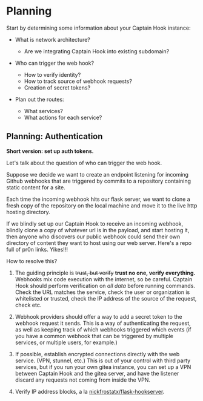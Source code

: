 # Planning

Start by determining some information about your 
Captain Hook instance:

* What is network architecture? 
    * Are we integrating Captain Hook into existing subdomain?

* Who can trigger the web hook?
    * How to verify identity?
    * How to track source of webhook requests?
    * Creation of secret tokens?

* Plan out the routes:
    * What services?
    * What actions for each service?


## Planning: Authentication

**Short version: set up auth tokens.**

Let's talk about the question of who can trigger the web hook.

Suppose we decide we want to create an endpoint
listening for incoming Github webhooks 
that are triggered by commits to a repository
containing static content for a site.

Each time the incoming webhook hits our flask server,
we want to clone a fresh copy of the repository on
the local machine and move it to the live http 
hosting directory.

If we blindly set up our Captain Hook to receive an 
incoming webhook, blindly clone a copy of whatever url
is in the payload, and start hosting it, then anyone
who discovers our public webhook could send their own
directory of content they want to host using our web
server. Here's a repo full of pr0n links. Yikes!!!

How to resolve this?

1. The guiding principle is 
    <s>trust, but verify</s> **trust no one, verify everything.**
    Webhooks mix code execution with the internet,
    so be careful. Captain Hook should perform verification
    on _all data_ before running commands. Check the URL matches the service,
    check the user or organization is whitelisted or trusted, 
    check the IP address of the source of the request,
    check etc.

1. Webhook providers should offer a way to add a secret token 
    to the webhook request it sends. This is a way of 
    authenticating the request, as well as keeping track
    of which webhooks triggered which events (if you have 
    a common webhook that can be triggered by multiple 
    services, or multiple users, for example.)

1. If possible, establish encrypted connections directly
    with the web service. (VPN, stunnel, etc.)
    This is out of your control with third party services,
    but if you run your own gitea instance, you can set up
    a VPN between Captain Hook and the gitea server,
    and have the listener discard any requests not coming 
    from inside the VPN.

1. Verify IP address blocks, a la 
    [nickfrostatx/flask-hookserver](https://github.com/nickfrostatx/flask-hookserver).

